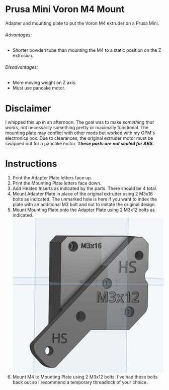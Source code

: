 # Prusa Mini Voron M4 Mount
Adapter and mounting plate to put the Voron M4 extruder on a Prusa Mini.
###### Advantages:
- Shorter bowden tube than mounting the M4 to a static position on the Z extrusion.
###### Disadvantages:
- More moving weight on Z axis.
- Must use pancake motor.

# Disclaimer
I whipped this up in an afternoon. The goal was to make _something that works_, not necessarily something pretty or maximally functional. The mounting plate may conflict with other mods but worked with my OPM's electronics box. Due to clearances, the original extruder motor must be swapped out for a pancake motor. ***These parts are not scaled for ABS.***

# Instructions

1.  Print the Adapter Plate letters face up.
2.  Print the Mounting Plate letters face down.
3.  Add Heated Inserts as indicated by the parts. There should be 4 total.
4.  Mount Adapter Plate in place of the original extruder using 2 M3x16 bolts as indicated. The unmarked hole is here if you want to index the plate with an additional M3 bolt and nut to imitate the original design.
5.  Mount Mounting Plate onto the Adapter Plate using 2 M3x12 bolts as indicated.
![Assembly](https://github.com/CorvidBuilds/Prusa-Mini-Voron-M4-Mount/blob/main/images/Aseembly.png)
6.  Mount M4 to Mounting Plate using 2 M3x12 bolts. I've had these bolts back out so I recommend a temporary threadlock of your choice.
